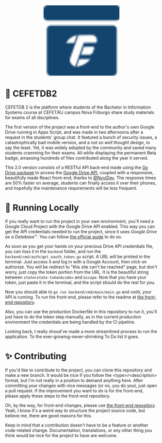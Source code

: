 <p align="center">
  <img src="logo.svg" alt="CEFETDB" width="250">
</p>

# 📝 CEFETDB2
CEFETDB 2 is the platform where students of the Bachelor in Information Systems course at CEFET/RJ campus Nova Friburgo share study materials for exams of all disciplines.

The first version of the project was a front-end to the author's own Google Drive running in Apps Script, and was made in two afternoons after a request in the students' group chat. It featured a bunch of security issues, a catastrophically bad mobile version, and a _not so well thought_ design, to say the least. Yet, it was widely adopted by the community and saved many students cramming for their exams. All while displaying the permanent Beta badge, amassing hundreds of files contributed along the year it served.

This 2.0 version consists of a RESTful API back-end made using the [Go Drive package](https://pkg.go.dev/google.golang.org/api/drive/v3) to access the [Google Drive API](https://developers.google.com/drive/api), coupled with a responsive, beautifully made React front-end, thanks to [@NyviDev](https://github.com/NyviDev). The response times are 50% faster on average, students can finally access it over their phones, and hopefully the maintenance requirements will be less frequent.

# 🚀 Running Locally
If you really want to run the project in your own environment, you'll need a Google Cloud Project with the Google Drive API enabled. This way you can get the API credentials needed to run the project, since it uses _Google Drive as a Database_™. You can follow [the official guide](https://developers.google.com/drive/api/quickstart/go) to do so.

As soon as you get your hands on your precious Drive API credentials file, you can toss it in the `backend` folder, and run the `backend/cmd/auth/get_oauth_token.go` script. A URL will be printed in the terminal. Just access it and log in with a Google Account, then click on authorize. You will be redirect to "this site can't be reached" page, but don't worry, just copy the token portion from the URL. It is the beautiful string between `state=state-token&code=` and `&scope`. Now that you have your token, just paste it in the terminal, and the script should do the rest for you.

Now you should able to `go run backend/cmd/main/main.go` and _voilà_, your API is running. To run the front-end, please refer to the readme at [the front-end repository](https://github.com/NyviDev/cefetdb-frontend).

Also, you can use the production Dockerfile in this repository to run it, you'll just have to do the token step manually, as in the current production environment the credentials are being handled by the CI pipeline.

Looking back, I really shoud've made a more streamlined process to run the application. To the ever-growing-never-shrinking To Do list it goes.

# ✨ Contributing
If you'd like to contribute to the project, you can clone this repository and make a new branch. It would be nice if you follow the \<type>/\<description> format, but I'm not really in a position to demand anything here. After committing your changes with nice messages (or no, you do you), just open a pull request. If the improvement you want to do is for the front-end, please apply these steps to the front-end repository.

Oh, by the way, for front-end changes, please use [the front-end repository](https://github.com/NyviDev/cefetdb-frontend). Yeah, I know it's a weird way to structure the project source code, but believe me, there are good reasons for this.

Keep in mind that a contribution doesn't have to be a feature or another code-related change. Documentation, translations, or any other thing you think would be nice for the project to have are welcome.
